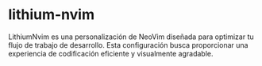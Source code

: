 # lithium-nvim
LithiumNvim es una personalización de NeoVim diseñada para optimizar tu flujo de trabajo de desarrollo. Esta configuración busca proporcionar una experiencia de codificación eficiente y visualmente agradable.
